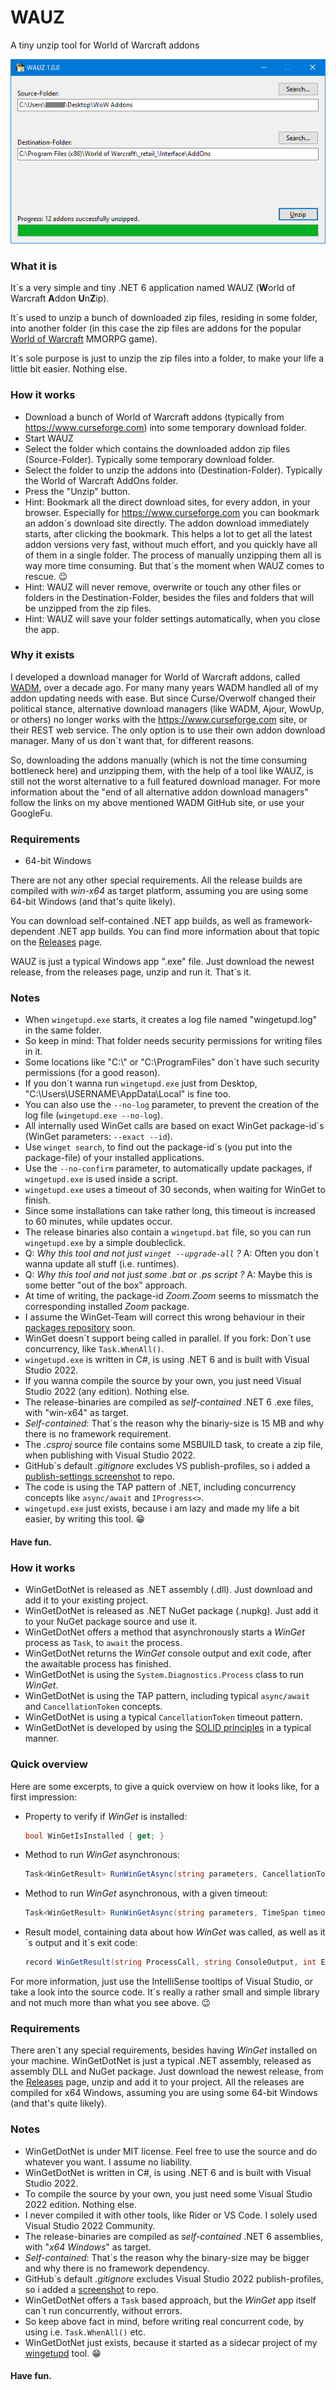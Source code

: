 # WAUZ
A tiny unzip tool for World of Warcraft addons

![WAUZ](screenshot.png)

### What it is
It´s a very simple and tiny .NET 6 application named WAUZ (**W**orld of Warcraft **A**ddon **U**n**Z**ip).

It´s used to unzip a bunch of downloaded zip files, residing in some folder, into another folder (in this case the zip files are addons for the popular [World of Warcraft](https://worldofwarcraft.com) MMORPG game).

It´s sole purpose is just to unzip the zip files into a folder, to make your life a little bit easier. Nothing else.

### How it works
- Download a bunch of World of Warcraft addons (typically from https://www.curseforge.com) into some temporary download folder.
- Start WAUZ
- Select the folder which contains the downloaded addon zip files (Source-Folder). Typically some temporary download folder.
- Select the folder to unzip the addons into (Destination-Folder). Typically the World of Warcraft AddOns folder.
- Press the "Unzip" button.
- Hint: Bookmark all the direct download sites, for every addon, in your browser. Especially for https://www.curseforge.com you can bookmark an addon´s download site directly. The addon download immediately starts, after clicking the bookmark. This helps a lot to get all the latest addon versions very fast, without much effort, and you quickly have all of them in a single folder. The process of manually unzipping them all is way more time consuming. But that´s the moment when WAUZ comes to rescue. :wink:
- Hint: WAUZ will never remove, overwrite or touch any other files or folders in the Destination-Folder, besides the files and folders that will be unzipped from the zip files.
- Hint: WAUZ will save your folder settings automatically, when you close the app.

### Why it exists
I developed a download manager for World of Warcraft addons, called [WADM](https://github.com/mbodm/wadm), over a decade ago. For many many years WADM handled all of my addon updating needs with ease. But since Curse/Overwolf changed their political stance, alternative download managers (like WADM, Ajour, WowUp, or others) no longer works with the https://www.curseforge.com site, or their REST web service. The only option is to use their own addon download manager. Many of us don´t want that, for different reasons.

So, downloading the addons manually (which is not the time consuming bottleneck here) and unzipping them, with the help of a tool like WAUZ, is still not the worst alternative to a full featured download manager. For more information about the "end of all alternative addon download managers" follow the links on my above mentioned WADM GitHub site, or use your GoogleFu.

### Requirements

- 64-bit Windows

There are not any other special requirements. All the release builds are compiled with *win-x64* as target platform, assuming you are using some 64-bit Windows (and that's quite likely).

You can download self-contained .NET app builds, as well as framework-dependent .NET app builds. You can find more information about that topic on the [Releases](https://github.com/mbodm/wauz/releases) page.

WAUZ is just a typical Windows app ".exe" file. Just download the newest release, from the releases page, unzip and run it. That´s it.

### Notes
- When `wingetupd.exe` starts, it creates a log file named "wingetupd.log" in the same folder.
- So keep in mind: That folder needs security permissions for writing files in it.
- Some locations like "C:\\" or "C:\ProgramFiles" don´t have such security permissions (for a good reason).
- If you don´t wanna run `wingetupd.exe` just from Desktop, "C:\Users\USERNAME\AppData\Local" is fine too.
- You can also use the `--no-log` parameter, to prevent the creation of the log file (`wingetupd.exe --no-log`).
- All internally used WinGet calls are based on exact WinGet package-id´s (WinGet parameters: `--exact --id`).
- Use `winget search`, to find out the package-id´s (you put into the package-file) of your installed applications.
- Use the `--no-confirm` parameter, to automatically update packages, if `wingetupd.exe` is used inside a script.
- `wingetupd.exe` uses a timeout of 30 seconds, when waiting for WinGet to finish.
- Since some installations can take rather long, this timeout is increased to 60 minutes, while updates occur.
- The release binaries also contain a `wingetupd.bat` file, so you can run `wingetupd.exe` by a simple doubleclick.
- Q: _Why this tool and not just `winget --upgrade-all` ?_ A: Often you don´t wanna update all stuff (i.e. runtimes).
- Q: _Why this tool and not just some .bat or .ps script ?_ A: Maybe this is some better "out of the box" approach.
- At time of writing, the package-id _Zoom.Zoom_ seems to missmatch the corresponding installed _Zoom_ package.
- I assume the WinGet-Team will correct this wrong behaviour in their [packages repository](https://github.com/microsoft/winget-pkgs/tree/master/manifests) soon.
- WinGet doesn´t support being called in parallel. If you fork: Don´t use concurrency, like `Task.WhenAll()`.
- `wingetupd.exe` is written in C#, is using .NET 6 and is built with Visual Studio 2022.
- If you wanna compile the source by your own, you just need Visual Studio 2022 (any edition). Nothing else.
- The release-binaries are compiled as _self-contained_ .NET 6 .exe files, with "win-x64" as target.
- _Self-contained_: That´s the reason why the binariy-size is 15 MB and why there is no framework requirement.
- The _.csproj_ source file contains some MSBUILD task, to create a zip file, when publishing with Visual Studio 2022.
- GitHub´s default _.gitignore_ excludes VS publish-profiles, so i added a [publish-settings screenshot](img/screenshot-publish-settings.png) to repo.
- The code is using the TAP pattern of .NET, including concurrency concepts like `async/await` and `IProgress<>`.
- `wingetupd.exe` just exists, because i am lazy and made my life a bit easier, by writing this tool. :grin:

#### Have fun.



### How it works
- WinGetDotNet is released as .NET assembly (.dll). Just download and add it to your existing project.
- WinGetDotNet is released as .NET NuGet package (.nupkg). Just add it to your NuGet package source and use it.
- WinGetDotNet offers a method that asynchronously starts a _WinGet_ process as `Task`, to `await` the process.
- WinGetDotNet returns the _WinGet_ console output and exit code, after the awaitable process has finished.
- WinGetDotNet is using the `System.Diagnostics.Process` class to run _WinGet_.
- WinGetDotNet is using the TAP pattern, including typical `async/await` and `CancellationToken` concepts.
- WinGetDotNet is using a typical `CancellationToken` timeout pattern.
- WinGetDotNet is developed by using the [SOLID principles](https://en.wikipedia.org/wiki/SOLID) in a typical manner.

### Quick overview

Here are some excerpts, to give a quick overview on how it looks like, for a first impression:

- Property to verify if _WinGet_ is installed:
    ```csharp
    bool WinGetIsInstalled { get; }
    ```
- Method to run _WinGet_ asynchronous:
    ```csharp
    Task<WinGetResult> RunWinGetAsync(string parameters, CancellationToken cancellationToken = default)
    ```
- Method to run _WinGet_ asynchronous, with a given timeout:
    ```csharp
    Task<WinGetResult> RunWinGetAsync(string parameters, TimeSpan timeout, CancellationToken cancellationToken = default)
    ```
- Result model, containing data about how _WinGet_ was called, as well as it´s output and it´s exit code:
    ```csharp
    record WinGetResult(string ProcessCall, string ConsoleOutput, int ExitCode);
    ```
For more information, just use the IntelliSense tooltips of Visual Studio, or take a look into the source code. It´s really a rather small and simple library and not much more than what you see above. 😉

### Requirements
There aren´t any special requirements, besides having _WinGet_ installed on your machine. WinGetDotNet is just a typical .NET assembly, released as assembly DLL and NuGet package. Just download the newest release, from the [Releases](https://github.com/MBODM/WinGetDotNet/releases) page, unzip and add it to your project. All the releases are compiled for x64 Windows, assuming you are using some 64-bit Windows (and that's quite likely).

### Notes
- WinGetDotNet is under MIT license. Feel free to use the source and do whatever you want. I assume no liability.
- WinGetDotNet is written in C#, is using .NET 6 and is built with Visual Studio 2022.
- To compile the source by your own, you just need some Visual Studio 2022 edition. Nothing else.
- I never compiled it with other tools, like Rider or VS Code. I solely used Visual Studio 2022 Community.
- The release-binaries are compiled as _self-contained_ .NET 6 assemblies, with "_x64 Windows_" as target.
- _Self-contained_: That´s the reason why the binary-size may be bigger and why there is no framework dependency.
- GitHub´s default _.gitignore_ excludes Visual Studio 2022 publish-profiles, so i added a [screenshot](img/screenshot-publish-settings.png) to repo.
- WinGetDotNet offers a `Task` based approach, but the _WinGet_ app itself can´t run concurrently, without errors.
- So keep above fact in mind, before writing real concurrent code, by using i.e. `Task.WhenAll()` etc.
- WinGetDotNet just exists, because it started as a sidecar project of my  [wingetupd](https://github.com/MBODM/wingetupd) tool. :grin:

#### Have fun.

